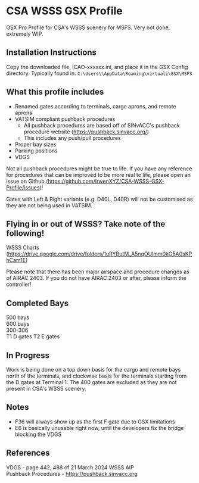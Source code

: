 # CSA WSSS GSX Profile
GSX Pro Profile for CSA's WSSS scenery for MSFS. Very not done, extremely WIP.

## Installation Instructions
Copy the downloaded file, ICAO-xxxxxx.ini, and place it in the GSX Config
directory. Typically found in:
`C:\Users\\AppData\Roaming\virtuali\GSX\MSFS`

## What this profile includes
- Renamed gates according to terminals, cargo aprons, and remote aprons
- VATSIM compliant pushback procedures
    - All pushback procedures are based off of SINvACC's pushback procedure website (https://pushback.sinvacc.org/)
    - This includes any push/pull procedures
- Proper bay sizes
- Parking positions
- VDGS

Not all pushback procedures might be true to life. If you have any reference for procedures that can be improved to be more real to life, please open an issue on Github (https://github.com/IrwenXYZ/CSA-WSSS-GSX-Profile/issues)!

Gates with Left & Right variants (e.g. D40L, D40R) will not be customised as they are not being used in VATSIM.

## Flying in or out of WSSS? Take note of the following!
WSSS Charts (https://drive.google.com/drive/folders/1uRYButM_A5nqOUlmm0kG5A0sKPhCam1E)

Please note that there has been major airspace and procedure changes as of AIRAC 2403. If you do not have AIRAC 2403 or after, please inform the controller!

## Completed Bays
500 bays  
600 bays  
300-306  
T1 D gates
T2 E gates

## In Progress
Work is being done on a top down basis for the cargo and remote bays north of the terminals, and clockwise basis for the terminals starting from the D gates at Terminal 1. The 400 gates are excluded as they are not present in CSA's WSSS scenery.

## Notes
- F36 will always show up as the first F gate due to GSX limitations
- E6 is basically unusable right now, until the developers fix the bridge blocking the VDGS

## References
VDGS - page 442, 488 of 21 March 2024 WSSS AIP  
Pushback Procedures - https://pushback.sinvacc.org

